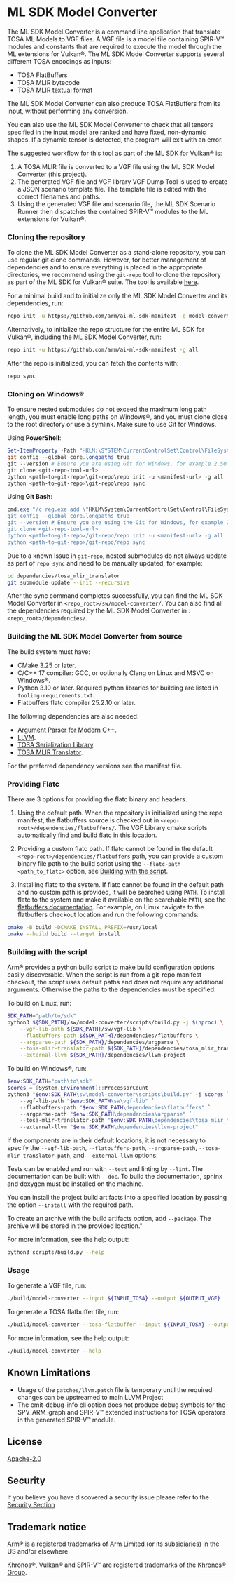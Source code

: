 # ML SDK Model Converter

The ML SDK Model Converter is a command line application that translate TOSA ML
Models to VGF files. A VGF file is a model file containing SPIR-V™ modules and
constants that are required to execute the model through the ML extensions for
Vulkan®. The ML SDK Model Converter supports several different TOSA encodings
as inputs:

- TOSA FlatBuffers
- TOSA MLIR bytecode
- TOSA MLIR textual format

The ML SDK Model Converter can also produce TOSA FlatBuffers from its input,
without performing any conversion.

You can also use the ML SDK Model Converter to check that all tensors specified
in the input model are ranked and have fixed, non-dynamic shapes. If a dynamic
tensor is detected, the program will exit with an error.

The suggested workflow for this tool as part of the ML SDK for Vulkan® is:

1.  A TOSA MLIR file is converted to a VGF file using the ML SDK Model Converter
    (this project).
2.  The generated VGF file and VGF library VGF Dump Tool is used to create a
    JSON scenario template file. The template file is edited with the correct
    filenames and paths.
3.  Using the generated VGF file and scenario file, the ML SDK Scenario Runner
    then dispatches the contained SPIR-V™ modules to the ML extensions for
    Vulkan®.

### Cloning the repository

To clone the ML SDK Model Converter as a stand-alone repository, you can use
regular git clone commands. However, for better management of dependencies and
to ensure everything is placed in the appropriate directories, we recommend
using the `git-repo` tool to clone the repository as part of the ML SDK for
Vulkan® suite. The tool is available
[here](https://gerrit.googlesource.com/git-repo).

For a minimal build and to initialize only the ML SDK Model Converter and its
dependencies, run:

```bash
repo init -u https://github.com/arm/ai-ml-sdk-manifest -g model-converter
```

Alternatively, to initialize the repo structure for the entire ML SDK for
Vulkan®, including the ML SDK Model Converter, run:

```bash
repo init -u https://github.com/arm/ai-ml-sdk-manifest -g all
```

After the repo is initialized, you can fetch the contents with:

```bash
repo sync
```

### Cloning on Windows®

To ensure nested submodules do not exceed the maximum long path length, you must
enable long paths on Windows®, and you must clone close to the root directory
or use a symlink. Make sure to use Git for Windows.

Using **PowerShell**:

```powershell
Set-ItemProperty -Path "HKLM:\SYSTEM\CurrentControlSet\Control\FileSystem" -Name "LongPathsEnabled" -Value 1
git config --global core.longpaths true
git --version # Ensure you are using Git for Windows, for example 2.50.1.windows.1
git clone <git-repo-tool-url>
python <path-to-git-repo>\git-repo\repo init -u <manifest-url> -g all
python <path-to-git-repo>\git-repo\repo sync
```

Using **Git Bash**:

```powershell
cmd.exe "/c reg.exe add \"HKLM\System\CurrentControlSet\Control\FileSystem"" /v LongPathsEnabled /t REG_DWORD /d 1 /f"
git config --global core.longpaths true
git --version # Ensure you are using the Git for Windows, for example 2.50.1.windows.1
git clone <git-repo-tool-url>
python <path-to-git-repo>/git-repo/repo init -u <manifest-url> -g all
python <path-to-git-repo>/git-repo/repo sync
```

Due to a known issue in `git-repo`, nested submodules do not always update as
part of `repo sync` and need to be manually updated, for example:

```bash
cd dependencies/tosa_mlir_translator
git submodule update --init --recursive
```

After the sync command completes successfully, you can find the ML SDK Model
Converter in `<repo_root>/sw/model-converter/`. You can also find all the
dependencies required by the ML SDK Model Converter in
:`<repo_root>/dependencies/`.

### Building the ML SDK Model Converter from source

The build system must have:

- CMake 3.25 or later.
- C/C++ 17 compiler: GCC, or optionally Clang on Linux and MSVC on Windows®.
- Python 3.10 or later. Required python libraries for building are listed in
  `tooling-requirements.txt`.
- Flatbuffers flatc compiler 25.2.10 or later.

The following dependencies are also needed:

- [Argument Parser for Modern C++](https://github.com/p-ranav/argparse).
- [LLVM](https://github.com/llvm/llvm-project).
- [TOSA Serialization Library](https://review.mlplatform.org/plugins/gitiles/tosa/serialization_lib).
- [TOSA MLIR Translator](https://review.mlplatform.org/plugins/gitiles/tosa/tosa_mlir_translator).

For the preferred dependency versions see the manifest file.

### Providing Flatc

There are 3 options for providing the flatc binary and headers.

1.  Using the default path. When the repository is initialized using the repo
    manifest, the flatbuffers source is checked out in
    `<repo-root>/dependencies/flatbuffers/`. The VGF Library cmake scripts
    automatically find and build flatc in this location.

2.  Providing a custom flatc path. If flatc cannot be found in the default
    `<repo-root>/dependencies/flatbuffers` path, you can provide a custom binary
    file path to the build script using the `--flatc-path <path_to_flatc>`
    option, see [Building with the script](#building-with-the-script).

3.  Installing flatc to the system. If flatc cannot be found in the default path
    and no custom path is provided, it will be searched using `PATH`. To install
    flatc to the system and make it available on the searchable `PATH`, see the
    [flatbuffers documentation](https://flatbuffers.dev/). For example, on Linux
    navigate to the flatbuffers checkout location and run the following
    commands:

```bash
cmake -B build -DCMAKE_INSTALL_PREFIX=/usr/local
cmake --build build --target install
```

### Building with the script

Arm® provides a python build script to make build configuration options easily
discoverable. When the script is run from a git-repo manifest checkout, the
script uses default paths and does not require any additional arguments.
Otherwise the paths to the dependencies must be specified.

To build on Linux, run:

```bash
SDK_PATH="path/to/sdk"
python3 ${SDK_PATH}/sw/model-converter/scripts/build.py -j $(nproc) \
    --vgf-lib-path ${SDK_PATH}/sw/vgf-lib \
    --flatbuffers-path ${SDK_PATH}/dependencies/flatbuffers \
    --argparse-path ${SDK_PATH}/dependencies/argparse \
    --tosa-mlir-translator-path ${SDK_PATH}/dependencies/tosa_mlir_translator \
    --external-llvm ${SDK_PATH}/dependencies/llvm-project
```

To build on Windows®, run:

```powershell
$env:SDK_PATH="path\to\sdk"
$cores = [System.Environment]::ProcessorCount
python3 "$env:SDK_PATH\sw\model-converter\scripts\build.py" -j $cores `
    --vgf-lib-path "$env:SDK_PATH\sw\vgf-lib" `
    --flatbuffers-path "$env:SDK_PATH\dependencies\flatbuffers" `
    --argparse-path "$env:SDK_PATH\dependencies\argparse" `
    --tosa-mlir-translator-path "$env:SDK_PATH\dependencies\tosa_mlir_translator" `
    --external-llvm "$env:SDK_PATH\dependencies\llvm-project"
```

If the components are in their default locations, it is not necessary to specify
the `--vgf-lib-path`, `--flatbuffers-path`, `--argparse-path`,
`--tosa-mlir-translator-path`, and `--external-llvm` options.

Tests can be enabled and run with `--test` and linting by `--lint`. The
documentation can be built with `--doc`. To build the documentation, sphinx and
doxygen must be installed on the machine.

You can install the project build artifacts into a specified location by passing
the option `--install` with the required path.

To create an archive with the build artifacts option, add `--package`. The
archive will be stored in the provided location."

For more information, see the help output:

```bash
python3 scripts/build.py --help
```

### Usage

To generate a VGF file, run:

```bash
./build/model-converter --input ${INPUT_TOSA} --output ${OUTPUT_VGF}
```

To generate a TOSA flatbuffer file, run:

```bash
./build/model-converter --tosa-flatbuffer --input ${INPUT_TOSA} --output ${OUTPUT_TOSA_FB}
```

For more information, see the help output:

```bash
./build/model-converter --help
```

## Known Limitations

- Usage of the `patches/llvm.patch` file is temporary until the required changes
  can be upstreamed to main LLVM Project
- The emit-debug-info cli option does not produce debug symbols for the
  SPV_ARM_graph and SPIR-V™ extended instructions for TOSA operators in the
  generated SPIR-V™ module.

## License

[Apache-2.0](LICENSES/Apache-2.0.txt)

## Security

If you believe you have discovered a security issue please refer to the
[Security Section](SECURITY.md)

## Trademark notice

Arm® is a registered trademarks of Arm Limited (or its subsidiaries) in the US
and/or elsewhere.

Khronos®, Vulkan® and SPIR-V™ are registered trademarks of the
[Khronos® Group](https://www.khronos.org/legal/trademarks).
